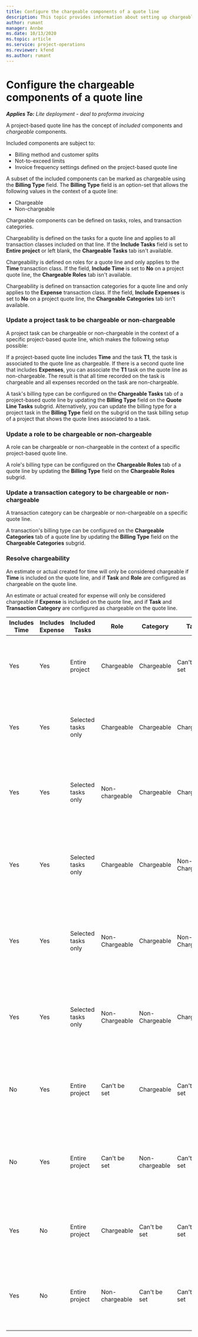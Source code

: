 ```yaml
---
title: Configure the chargeable components of a quote line
description: This topic provides information about setting up chargeable and non-chargeable components on a project-based quote line.
author: rumant
manager: Annbe
ms.date: 10/13/2020
ms.topic: article
ms.service: project-operations
ms.reviewer: kfend 
ms.author: rumant
---
```


# Configure the chargeable components of a quote line

_**Applies To:** Lite deployment - deal to proforma invoicing_

A project-based quote line has the concept of *included* components and *chargeable* components.

Included components are subject to:

  - Billing method and customer splits
  - Not-to-exceed limits 
  - Invoice frequency settings defined on the project-based quote line

A subset of the included components can be marked as chargeable using the **Billing Type** field. The **Billing Type** field is an option-set that allows the following values in the context of a quote line:

  - Chargeable
  - Non-chargeable

Chargeable components can be defined on tasks, roles, and transaction categories.

Chargeability is defined on the tasks for a quote line and applies to all transaction classes included on that line. If the **Include Tasks** field is set to **Entire project** or left blank, the **Chargeable Tasks** tab isn't available.

Chargeability is defined on roles for a quote line and only applies to the **Time** transaction class. If the field, **Include Time** is set to **No** on a project quote line, the **Chargeable Roles** tab isn't available.

Chargeability is defined on transaction categories for a  quote line and only applies to the **Expense** transaction class. If the field, **Include Expenses** is set to **No** on a project quote line, the **Chargeable Categories** tab isn't available.

### Update a project task to be chargeable or non-chargeable

A project task can be chargeable or non-chargeable in the context of a specific project-based quote line, which makes the following setup possible:

If a project-based quote line includes **Time** and the task **T1**, the task is associated to the quote line as chargeable. If there is a second quote line that includes **Expenses**, you can associate the **T1** task on the quote line as non-chargeable. The result is that all time recorded on the task is chargeable and all expenses recorded on the task are non-chargeable.

A task's billing type can be configured on the **Chargeable Tasks** tab of a project-based quote line by updating the **Billing Type** field on the **Quote Line Tasks** subgrid. Alternatively, you can update the billing type for a project task in the **Billing Type** field on the subgrid on the task billing setup of a project that shows the quote lines associated to a task.

### Update a role to be chargeable or non-chargeable

A role can be chargeable or non-chargeable in the context of a specific project-based quote line.

A role's billing type can be configured on the **Chargeable Roles** tab of a quote line by updating the **Billing Type** field on the **Chargeable Roles** subgrid.

### Update a transaction category to be chargeable or non-chargeable

A transaction category can be chargeable or non-chargeable on a specific quote line.

A transaction's billing type can be configured on the **Chargeable Categories** tab of a quote line by updating the **Billing Type** field on the **Chargeable Categories** subgrid.

### Resolve chargeability
An estimate or actual created for time will only be considered chargeable if **Time** is included on the quote line, and if **Task** and **Role** are configured as chargeable on the quote line.

An estimate or actual created for expense will only be considered chargeable if **Expense** is included on the quote line, and if **Task** and **Transaction Category** are configured as chargeable on the quote line.

| Includes Time | Includes Expense | Included Tasks | Role | Category | Task | Billing |
| --- | --- | --- | --- | --- | --- | --- |
| Yes | Yes | Entire project | Chargeable | Chargeable | Can't be set | Billing on a time actual: Chargeable </br>Billing type on expense actual: Chargeable |
| Yes | Yes | Selected tasks only | Chargeable | Chargeable | Chargeable | Billing on a time actual: Chargeable</br>Billing type on expense actual: Chargeable |
| Yes | Yes | Selected tasks only | Non-chargeable | Chargeable | Chargeable | Billing on a time actual: Non-Chargeable</br>Billing type on expense actual: Chargeable |
| Yes | Yes | Selected tasks only | Chargeable | Chargeable | Non-Chargeable | Billing on a time actual: Non-Chargeable</br> Billing type on expense actual: Non-Chargeable |
| Yes | Yes | Selected tasks only | Non-Chargeable | Chargeable | Non- Chargeable | Billing on a time actual: Non-Chargeable</br> Billing type on expense actual: Non-Chargeable |
| Yes | Yes | Selected tasks only | Non-Chargeable | Non-Chargeable | Chargeable | Billing on a time actual: Non-Chargeable</br> Billing type on expense actual: Non-Chargeable |
| No | Yes | Entire project | Can't be set | Chargeable | Can't be set | Billing on a time actual: Not available </br>Billing type on expense actual: Chargeable |
| No | Yes | Entire project | Can't be set | Non-chargeable | Can't be set | Billing on a time actual: Not available </br>Billing type on expense actual: Non-chargeable |
| Yes | No | Entire project | Chargeable | Can't be set | Can't be set | Billing on a time actual: Chargeable</br>Billing type on expense actual: Not available |
| Yes | No | Entire project | Non-chargeable | Can't be set | Can't be set | Billing on a time actual: Non-chargeable </br>Billing type on expense actual: Not available |
